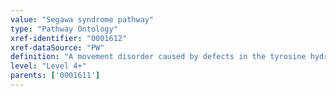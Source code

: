 ```yaml
---
value: "Segawa syndrome pathway"
type: "Pathway Ontology"
xref-identifier: "0001612"
xref-dataSource: "PW"
definition: "A movement disorder caused by defects in the tyrosine hydroxylase enzyme that converts tyrosine to L-DOPA, the precursor of dopamine in the dopamine biosynthetic pathway of the other two catecholamines downstream of it, norepinephrine and epinephrine."
level: "Level 4+"
parents: ['0001611']
---
```

